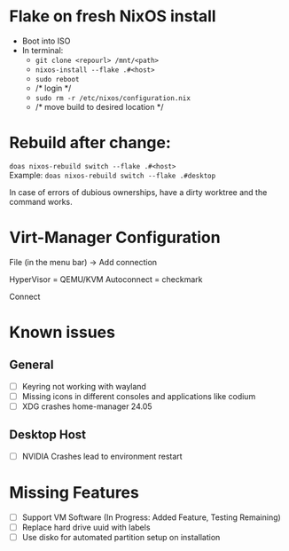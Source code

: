 # Flake on fresh NixOS install
- Boot into ISO
- In terminal:
  - `git clone <repourl> /mnt/<path>`
  - `nixos-install --flake .#<host>`
  - `sudo reboot`
  - /* login */
  - `sudo rm -r /etc/nixos/configuration.nix`
  - /* move build to desired location */


# Rebuild after change:
`doas nixos-rebuild switch --flake .#<host>` \
Example: `doas nixos-rebuild switch --flake .#desktop`

In case of errors of dubious ownerships, have a dirty worktree and the command works.

# Virt-Manager Configuration
File (in the menu bar) -> Add connection

HyperVisor = QEMU/KVM
Autoconnect = checkmark

Connect

# Known issues
## General
- [ ] Keyring not working with wayland
- [ ] Missing icons in different consoles and applications like codium
- [ ] XDG crashes home-manager 24.05

## Desktop Host
- [ ] NVIDIA Crashes lead to environment restart

# Missing Features
- [ ] Support VM Software (In Progress: Added Feature, Testing Remaining)
- [ ] Replace hard drive uuid with labels
- [ ] Use disko for automated partition setup on installation
